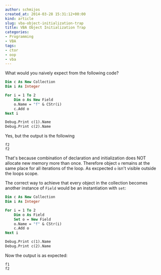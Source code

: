 ```yaml
---
author: schmijos
created_at: 2014-03-28 15:31:12+00:00
kind: article
slug: vba-object-initialization-trap
title: VBA Object Initialization Trap
categories:
- Programming
- VBA
tags:
- ctor
- oop
- vba
---
```


What would you naively expect from the following code?

```vb
Dim c As New Collection
Dim i As Integer

For i = 1 To 2
    Dim o As New Field
    o.Name = "f" & CStr(i)
    c.Add o
Next i

Debug.Print c(1).Name
Debug.Print c(2).Name
```

Yes, but the output is the following

```
f2
f2
```

That's because combination of declaration and initialization does NOT allocate new memory more than once. Therefore object `o` remains at the same place for all iterations of the loop. As excpected `o` isn't visible outside the loops scope.

The correct way to achieve that every object in the collection becomes another instance of `Field` would be an instantiation with `set`:

```vb
Dim c As New Collection
Dim i As Integer

For i = 1 To 2
    Dim o As Field
    Set o = New Field
    o.Name = "f" & CStr(i)
    c.Add o
Next i

Debug.Print c(1).Name
Debug.Print c(2).Name
```

Now the output is as expected:

```
f1
f2
```
